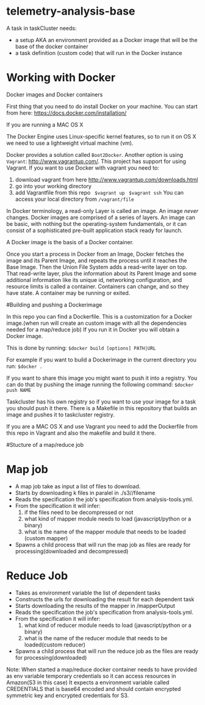 telemetry-analysis-base
=======================

A task in taskCluster needs:
  
   * a setup AKA an environment provided as a Docker image that will be the base of the docker container 
   * a task definition (custom code) that will run in the Docker instance



# Working with Docker

Docker images and  Docker containers

First thing that you need to do install Docker on your machine.
You can start from here: https://docs.docker.com/installation/


If you are running a MAC OS X

The Docker Engine uses Linux-specific kernel features, so to run it on OS X we need to use a lightweight virtual machine (vm).

Docker provides a solution called `Boot2Docker`. Another option is using `Vagrant`: http://www.vagrantup.com/.
This project has support for using Vagrant. If you want to use Docker with vagrant you need to:

   1. download vagrant from here http://www.vagrantup.com/downloads.html
   2. go into your working directory
   3. add Vagrantfile from this repo
      ` $vagrant up`
      ` $vagrant ssh`
You can access your local directory from  `/vagrant/file`


In Docker terminology, a read-only Layer is called an image. An image _never_ changes.
Docker images are comprised of a series of layers. An image can be basic, with nothing but the operating-system fundamentals, 
or it can consist of a sophisticated pre-built application stack ready for launch.

A Docker image is the basis of a Docker container.

Once you start a process in Docker from an Image, Docker fetches the image and its Parent Image, 
and repeats the process until it reaches the Base Image. 
Then the Union File System adds a read-write layer on top. That read-write layer, plus the information about its Parent Image 
and some additional information like its unique id, networking configuration, and resource limits is called a container.
Containers can change, and so they have state. A container may be running or exited.


#Building and pushing a Dockerimage


In this repo you can find a Dockerfile.
This is a customization for a Docker image.(when run will create an custom image with all the dependencies needed for a map/reduce job)
If you run it in Docker you will obtain a Docker image. 

This is done by running: 
`$docker build [options] PATH|URL`

For example if you want to build a Dockerimage in the current directory you run: 
`$docker .`

If you want to share this image you might want to push it into a registry.
You can do that by pushing the image running the following command:
`$docker push NAME`


Taskcluster has his own registry so if you want to use your image for a task you should push it there.
There is a Makefile in this repository that builds an image and pushes it to taskcluster registry.


If you are a MAC OS X and use Vagrant you need to add the Dockerfile from this repo in Vagrant and also the makefile
and build it there.


#Stucture of a map/reduce job

# Map job

 * A map job take as input a list of files to download. 
 * Starts by downloading k files in paralel in ./s3/<path in s3>/filename
 * Reads the specification the job's specification from analysis-tools.yml.
 * From the specification it will infer:
     1. if the files need to be decompressed or not
     2. what kind of mapper module needs to load (javascript/python or a binary)
     3. what is the name of the mapper module that needs to be loaded (custom mapper)
 * Spawns a child process that will run the map job as files are ready for processing(downloaded and decompressed) 


# Reduce Job

 * Takes as environment variable the list of dependent tasks
 * Constructs the urls for downloading the result for each dependent task
 * Starts downloading the results of the mapper in /mapperOutput
 * Reads the specification the job's specification from analysis-tools.yml.
 * From the specification it will infer:
     1. what kind of reducer module needs to load (javascript/python or a binary)
     2. what is the name of the reducer module that needs to be loaded(custom reducer)
 * Spawns a child process that will run the reduce job as the files are ready for processing(downloaded)

Note:
When started a map/reduce docker container needs to have provided as env variable temporary credentials so it can access resources in Amazon(S3 in this case)
It expects a environment variable called CREDENTIALS that is base64 encoded and should contain encrypted symmetric key and encrypted credentials for S3. 


